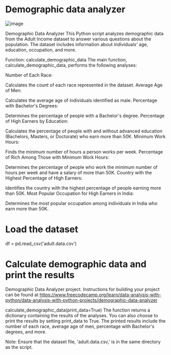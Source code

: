 # Demographic data analyzer

![image](https://github.com/Munchkinland/-demographic-data-analyzer/assets/92251234/05c98d41-fa3f-4324-9eb4-8283d68142f1)

Demographic Data Analyzer
This Python script analyzes demographic data from the Adult Income dataset to answer various questions about the population. The dataset includes information about individuals' age, education, occupation, and more.

Function: calculate_demographic_data
The main function, calculate_demographic_data, performs the following analyses:

Number of Each Race:

Calculates the count of each race represented in the dataset.
Average Age of Men:

Calculates the average age of individuals identified as male.
Percentage with Bachelor's Degrees:

Determines the percentage of people with a Bachelor's degree.
Percentage of High Earners by Education:

Calculates the percentage of people with and without advanced education (Bachelors, Masters, or Doctorate) who earn more than 50K.
Minimum Work Hours:

Finds the minimum number of hours a person works per week.
Percentage of Rich Among Those with Minimum Work Hours:

Determines the percentage of people who work the minimum number of hours per week and have a salary of more than 50K.
Country with the Highest Percentage of High Earners:

Identifies the country with the highest percentage of people earning more than 50K.
Most Popular Occupation for High Earners in India:

Determines the most popular occupation among individuals in India who earn more than 50K.

# Load the dataset
df = pd.read_csv('adult.data.csv')

# Calculate demographic data and print the results

Demographic Data Analyzer project. Instructions for building your project can be found at https://www.freecodecamp.org/learn/data-analysis-with-python/data-analysis-with-python-projects/demographic-data-analyzer

calculate_demographic_data(print_data=True)
The function returns a dictionary containing the results of the analyses. You can also choose to print the results by setting print_data to True. The printed results include the number of each race, average age of men, percentage with Bachelor's degrees, and more.

Note: Ensure that the dataset file, 'adult.data.csv,' is in the same directory as the script.
